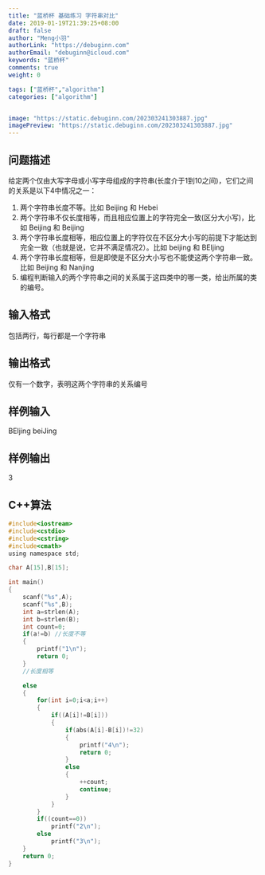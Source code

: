 ```yaml
---
title: "蓝桥杯 基础练习 字符串对比"
date: 2019-01-19T21:39:25+08:00
draft: false
author: "Meng小羽"
authorLink: "https://debuginn.com"
authorEmail: "debuginn@icloud.com"
keywords: "蓝桥杯"
comments: true
weight: 0

tags: ["蓝桥杯","algorithm"]
categories: ["algorithm"]


image: "https://static.debuginn.com/202303241303887.jpg"
imagePreview: "https://static.debuginn.com/202303241303887.jpg"
---
```


## 问题描述　　

给定两个仅由大写字母或小写字母组成的字符串(长度介于1到10之间)，它们之间的关系是以下4中情况之一： 
1. 两个字符串长度不等。比如 Beijing 和 Hebei 
2. 两个字符串不仅长度相等，而且相应位置上的字符完全一致(区分大小写)，比如 Beijing 和 Beijing 
3. 两个字符串长度相等，相应位置上的字符仅在不区分大小写的前提下才能达到完全一致（也就是说，它并不满足情况2）。比如 beijing 和 BEIjing 
4. 两个字符串长度相等，但是即使是不区分大小写也不能使这两个字符串一致。比如 Beijing 和 Nanjing
5. 编程判断输入的两个字符串之间的关系属于这四类中的哪一类，给出所属的类的编号。

## 输入格式　　

包括两行，每行都是一个字符串

## 输出格式

仅有一个数字，表明这两个字符串的关系编号

## 样例输入

BEIjing
beiJing

## 样例输出

3

## C++算法

```c
#include<iostream>
#include<cstdio>
#include<cstring>
#include<cmath>
using namespace std;

char A[15],B[15];

int main()
{
    scanf("%s",A);
    scanf("%s",B);
    int a=strlen(A);
    int b=strlen(B);
    int count=0;
    if(a!=b) //长度不等
    {
        printf("1\n");
        return 0;
    }
    //长度相等

    else
    {
        for(int i=0;i<a;i++)
        {
            if((A[i]!=B[i]))
            {
                if(abs(A[i]-B[i])!=32)
                {
                    printf("4\n");
                    return 0;
                }
                else 
                {
                    ++count;
                    continue;
                }
            }
        }
        if((count==0))
            printf("2\n");
        else
            printf("3\n");
    }
    return 0;
}
```